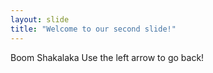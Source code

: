 ```yaml
---
layout: slide
title: "Welcome to our second slide!"
---
```

Boom Shakalaka
Use the left arrow to go back!
